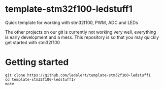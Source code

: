 # template-stm32f100-ledstuff1
Quick template for working with stm32f100, PWM, ADC and LEDs

The other projects on our git is currently not working very well, everything is early development and a mess.
This repository is so that you may quickly get started with stm32f100

# Getting started

```
git clone https://github.com/ledalert/template-stm32f100-ledstuff1
cd template-stm32f100-ledstuff1/
make
```
